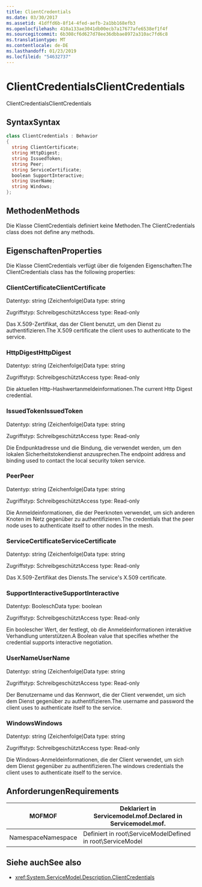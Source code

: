 ```yaml
---
title: ClientCredentials
ms.date: 03/30/2017
ms.assetid: 41dffd6b-8f14-4fed-aefb-2a1bb168efb3
ms.openlocfilehash: 410a133ae3041db00ecb7a17677afe6538ef1f4f
ms.sourcegitcommit: 6b308cf6d627d78ee36dbbae8972a310ac7fd6c8
ms.translationtype: MT
ms.contentlocale: de-DE
ms.lasthandoff: 01/23/2019
ms.locfileid: "54632737"
---
```

# <a name="clientcredentials"></a><span data-ttu-id="e81d2-102">ClientCredentials</span><span class="sxs-lookup"><span data-stu-id="e81d2-102">ClientCredentials</span></span>
<span data-ttu-id="e81d2-103">ClientCredentials</span><span class="sxs-lookup"><span data-stu-id="e81d2-103">ClientCredentials</span></span>  
  
## <a name="syntax"></a><span data-ttu-id="e81d2-104">Syntax</span><span class="sxs-lookup"><span data-stu-id="e81d2-104">Syntax</span></span>  
  
```csharp
class ClientCredentials : Behavior  
{  
  string ClientCertificate;  
  string HttpDigest;  
  string IssuedToken;  
  string Peer;  
  string ServiceCertificate;  
  boolean SupportInteractive;  
  string UserName;  
  string Windows;  
};  
```  
  
## <a name="methods"></a><span data-ttu-id="e81d2-105">Methoden</span><span class="sxs-lookup"><span data-stu-id="e81d2-105">Methods</span></span>  
 <span data-ttu-id="e81d2-106">Die Klasse ClientCredentials definiert keine Methoden.</span><span class="sxs-lookup"><span data-stu-id="e81d2-106">The ClientCredentials class does not define any methods.</span></span>  
  
## <a name="properties"></a><span data-ttu-id="e81d2-107">Eigenschaften</span><span class="sxs-lookup"><span data-stu-id="e81d2-107">Properties</span></span>  
 <span data-ttu-id="e81d2-108">Die Klasse ClientCredentials verfügt über die folgenden Eigenschaften:</span><span class="sxs-lookup"><span data-stu-id="e81d2-108">The ClientCredentials class has the following properties:</span></span>  
  
### <a name="clientcertificate"></a><span data-ttu-id="e81d2-109">ClientCertificate</span><span class="sxs-lookup"><span data-stu-id="e81d2-109">ClientCertificate</span></span>  
 <span data-ttu-id="e81d2-110">Datentyp: string (Zeichenfolge)</span><span class="sxs-lookup"><span data-stu-id="e81d2-110">Data type: string</span></span>  
  
 <span data-ttu-id="e81d2-111">Zugriffstyp: Schreibgeschützt</span><span class="sxs-lookup"><span data-stu-id="e81d2-111">Access type: Read-only</span></span>  
  
 <span data-ttu-id="e81d2-112">Das X.509-Zertifikat, das der Client benutzt, um den Dienst zu authentifizieren.</span><span class="sxs-lookup"><span data-stu-id="e81d2-112">The X.509 certificate the client uses to authenticate to the service.</span></span>  
  
### <a name="httpdigest"></a><span data-ttu-id="e81d2-113">HttpDigest</span><span class="sxs-lookup"><span data-stu-id="e81d2-113">HttpDigest</span></span>  
 <span data-ttu-id="e81d2-114">Datentyp: string (Zeichenfolge)</span><span class="sxs-lookup"><span data-stu-id="e81d2-114">Data type: string</span></span>  
  
 <span data-ttu-id="e81d2-115">Zugriffstyp: Schreibgeschützt</span><span class="sxs-lookup"><span data-stu-id="e81d2-115">Access type: Read-only</span></span>  
  
 <span data-ttu-id="e81d2-116">Die aktuellen Http-Hashwertanmeldeinformationen.</span><span class="sxs-lookup"><span data-stu-id="e81d2-116">The current Http Digest credential.</span></span>  
  
### <a name="issuedtoken"></a><span data-ttu-id="e81d2-117">IssuedToken</span><span class="sxs-lookup"><span data-stu-id="e81d2-117">IssuedToken</span></span>  
 <span data-ttu-id="e81d2-118">Datentyp: string (Zeichenfolge)</span><span class="sxs-lookup"><span data-stu-id="e81d2-118">Data type: string</span></span>  
  
 <span data-ttu-id="e81d2-119">Zugriffstyp: Schreibgeschützt</span><span class="sxs-lookup"><span data-stu-id="e81d2-119">Access type: Read-only</span></span>  
  
 <span data-ttu-id="e81d2-120">Die Endpunktadresse und die Bindung, die verwendet werden, um den lokalen Sicherheitstokendienst anzusprechen.</span><span class="sxs-lookup"><span data-stu-id="e81d2-120">The endpoint address and binding used to contact the local security token service.</span></span>  
  
### <a name="peer"></a><span data-ttu-id="e81d2-121">Peer</span><span class="sxs-lookup"><span data-stu-id="e81d2-121">Peer</span></span>  
 <span data-ttu-id="e81d2-122">Datentyp: string (Zeichenfolge)</span><span class="sxs-lookup"><span data-stu-id="e81d2-122">Data type: string</span></span>  
  
 <span data-ttu-id="e81d2-123">Zugriffstyp: Schreibgeschützt</span><span class="sxs-lookup"><span data-stu-id="e81d2-123">Access type: Read-only</span></span>  
  
 <span data-ttu-id="e81d2-124">Die Anmeldeinformationen, die der Peerknoten verwendet, um sich anderen Knoten im Netz gegenüber zu authentifizieren.</span><span class="sxs-lookup"><span data-stu-id="e81d2-124">The credentials that the peer node uses to authenticate itself to other nodes in the mesh.</span></span>  
  
### <a name="servicecertificate"></a><span data-ttu-id="e81d2-125">ServiceCertificate</span><span class="sxs-lookup"><span data-stu-id="e81d2-125">ServiceCertificate</span></span>  
 <span data-ttu-id="e81d2-126">Datentyp: string (Zeichenfolge)</span><span class="sxs-lookup"><span data-stu-id="e81d2-126">Data type: string</span></span>  
  
 <span data-ttu-id="e81d2-127">Zugriffstyp: Schreibgeschützt</span><span class="sxs-lookup"><span data-stu-id="e81d2-127">Access type: Read-only</span></span>  
  
 <span data-ttu-id="e81d2-128">Das X.509-Zertifikat des Diensts.</span><span class="sxs-lookup"><span data-stu-id="e81d2-128">The service's X.509 certificate.</span></span>  
  
### <a name="supportinteractive"></a><span data-ttu-id="e81d2-129">SupportInteractive</span><span class="sxs-lookup"><span data-stu-id="e81d2-129">SupportInteractive</span></span>  
 <span data-ttu-id="e81d2-130">Datentyp: Boolesch</span><span class="sxs-lookup"><span data-stu-id="e81d2-130">Data type: boolean</span></span>  
  
 <span data-ttu-id="e81d2-131">Zugriffstyp: Schreibgeschützt</span><span class="sxs-lookup"><span data-stu-id="e81d2-131">Access type: Read-only</span></span>  
  
 <span data-ttu-id="e81d2-132">Ein boolescher Wert, der festlegt, ob die Anmeldeinformationen interaktive Verhandlung unterstützen.</span><span class="sxs-lookup"><span data-stu-id="e81d2-132">A Boolean value that specifies whether the credential supports interactive negotiation.</span></span>  
  
### <a name="username"></a><span data-ttu-id="e81d2-133">UserName</span><span class="sxs-lookup"><span data-stu-id="e81d2-133">UserName</span></span>  
 <span data-ttu-id="e81d2-134">Datentyp: string (Zeichenfolge)</span><span class="sxs-lookup"><span data-stu-id="e81d2-134">Data type: string</span></span>  
  
 <span data-ttu-id="e81d2-135">Zugriffstyp: Schreibgeschützt</span><span class="sxs-lookup"><span data-stu-id="e81d2-135">Access type: Read-only</span></span>  
  
 <span data-ttu-id="e81d2-136">Der Benutzername und das Kennwort, die der Client verwendet, um sich dem Dienst gegenüber zu authentifizieren.</span><span class="sxs-lookup"><span data-stu-id="e81d2-136">The username and password the client uses to authenticate itself to the service.</span></span>  
  
### <a name="windows"></a><span data-ttu-id="e81d2-137">Windows</span><span class="sxs-lookup"><span data-stu-id="e81d2-137">Windows</span></span>  
 <span data-ttu-id="e81d2-138">Datentyp: string (Zeichenfolge)</span><span class="sxs-lookup"><span data-stu-id="e81d2-138">Data type: string</span></span>  
  
 <span data-ttu-id="e81d2-139">Zugriffstyp: Schreibgeschützt</span><span class="sxs-lookup"><span data-stu-id="e81d2-139">Access type: Read-only</span></span>  
  
 <span data-ttu-id="e81d2-140">Die Windows-Anmeldeinformationen, die der Client verwendet, um sich dem Dienst gegenüber zu authentifizieren.</span><span class="sxs-lookup"><span data-stu-id="e81d2-140">The windows credentials the client uses to authenticate itself to the service.</span></span>  
  
## <a name="requirements"></a><span data-ttu-id="e81d2-141">Anforderungen</span><span class="sxs-lookup"><span data-stu-id="e81d2-141">Requirements</span></span>  
  
|<span data-ttu-id="e81d2-142">MOF</span><span class="sxs-lookup"><span data-stu-id="e81d2-142">MOF</span></span>|<span data-ttu-id="e81d2-143">Deklariert in Servicemodel.mof.</span><span class="sxs-lookup"><span data-stu-id="e81d2-143">Declared in Servicemodel.mof.</span></span>|  
|---------|-----------------------------------|  
|<span data-ttu-id="e81d2-144">Namespace</span><span class="sxs-lookup"><span data-stu-id="e81d2-144">Namespace</span></span>|<span data-ttu-id="e81d2-145">Definiert in root\ServiceModel</span><span class="sxs-lookup"><span data-stu-id="e81d2-145">Defined in root\ServiceModel</span></span>|  
  
## <a name="see-also"></a><span data-ttu-id="e81d2-146">Siehe auch</span><span class="sxs-lookup"><span data-stu-id="e81d2-146">See also</span></span>
- <xref:System.ServiceModel.Description.ClientCredentials>
